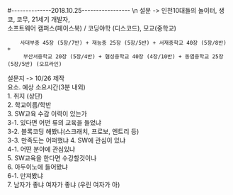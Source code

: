 #--------------2018.10.25-----------------
\n
설문 -> 인천10대들의 놀이터, 생코, 코무, 21세기 개발자,\
        소프트웨어 캠퍼스(페이스북) / 코딩야학 (디스코드), 모교(중학교)
        
        사대부중 45장 (5장/7반) + 재능중 25장 (5장/5반) + 서재중학교 40장 (5장/8반) + 
         부산서중학교 20장 (5장/4반) + 협성중학교 40장 (4장/10반) + 동엽중학교 25장 (5장/5반) (오프라인)
           
설문지 -> 10/26 제작\
        요소. 예상 소요시간(3분 내외)\
        1. 취지 (상단)\
        2. 학교이름/학반\
        3. SW교육 수감 이력이 있는가\
        3-1. 있다면 어떤 류의 교육을 들었냐\
        3-2. 블록코딩 해봤냐(스크래치, 프로보, 엔트리 등)\
        3-3. 만족도는 어떠했냐
        4. SW에 관심이 있냐\
        4-1. 어떤 분야에 관심있냐\
        5. SW교육을 한다면 수강할것이냐\
        6. 아두이노에 들어봤냐\
        6-1. 만져봤냐\
        7. 남자가 좋냐 여자가 좋냐 (우린 여자가 아)
        
